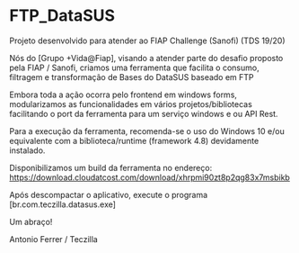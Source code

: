 # FTP_DataSUS
Projeto desenvolvido para atender ao FIAP Challenge (Sanofi) (TDS 19/20)

Nós do [Grupo +Vida@Fiap], visando a atender parte do desafio proposto pela FIAP / Sanofi,
criamos uma ferramenta que facilita o consumo, filtragem e transformação de Bases do DataSUS baseado em FTP

Embora toda a ação ocorra pelo frontend em windows forms, modularizamos as funcionalidades em vários projetos/bibliotecas facilitando o port da ferramenta para um serviço windows e ou API Rest. 

Para a execução da ferramenta, recomenda-se o uso do Windows 10 e/ou equivalente com a biblioteca/runtime (framework 4.8) devidamente instalado.


Disponibilizamos um build da ferramenta no endereço: https://download.cloudatcost.com/download/xhrpmi90zt8p2qg83x7msbikb

Após descompactar o aplicativo, execute o programa [br.com.teczilla.datasus.exe]

Um abraço!

Antonio Ferrer / Teczilla

